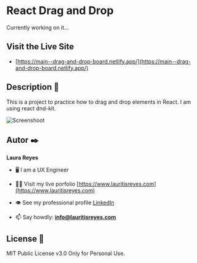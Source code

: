 

# React Drag and Drop 

Currently working on it...

## Visit the Live Site
- [https://main--drag-and-drop-board.netlify.app/](https://main--drag-and-drop-board.netlify.app/)

## Description 📑

This is a project to practice how to drag and drop elements in React. I am using react dnd-kit.

![Screenshoot](https://github.com/lauritisreyes/porfolio/blob/main/src/assets/Board.png)

## Autor ✒️
**Laura Reyes**

- 🖥 I am a UX Engineer

- 👨‍💻 Visit my live porfolio [https://www.lauritisreyes.com](https://www.lauritisreyes.com)

- 👁 See my professional profile [LinkedIn](https://www.linkedin.com/in/laura-reyes-sanz/)

- 📫 Say howdly: **info@lauritisreyes.com**

  
## License 📄
MIT Public License v3.0
Only for Personal Use.
